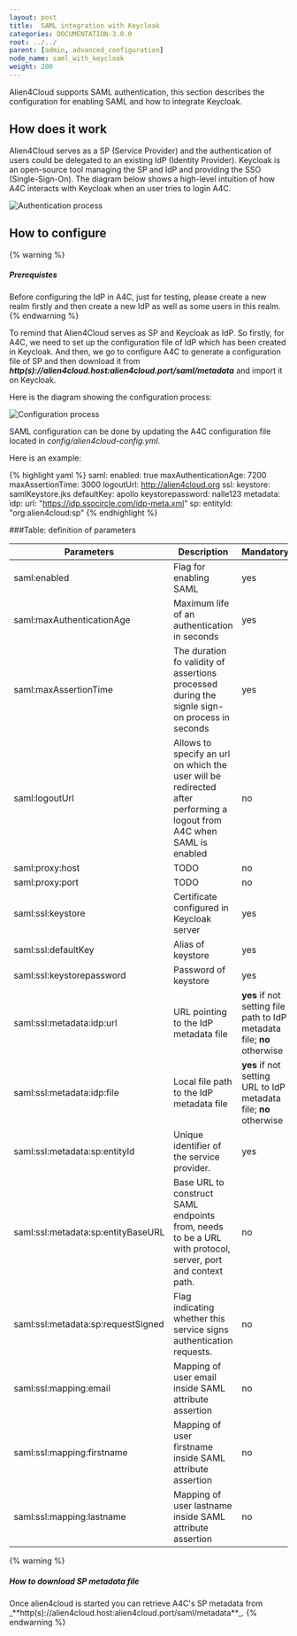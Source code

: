 ```yaml
---
layout: post
title:  SAML integration with Keycloak
categories: DOCUMENTATION-3.0.0
root: ../../
parent: [admin, advanced_configuration]
node_name: saml_with_keycloak
weight: 200
---
```


Alien4Cloud supports SAML authentication, this section describes the configuration for enabling SAML and how to integrate Keycloak.

## How does it work

Alien4Cloud serves as a SP (Service Provider) and the authentication of users could be delegated to an existing IdP (Identity Provider). Keycloak is an open-source tool managing the SP and IdP and providing the SSO (Single-Sign-On). The diagram below shows a high-level intuition of how A4C interacts with Keycloak when an user tries to login A4C.

![Authentication process](../images/3.0.0/admin_guide/authentication_process.png)

## How to configure

{% warning %}
<h5>Prerequistes</h5>
Before configuring the IdP in A4C, just for testing, please create a new realm firstly and then create a new IdP as well as some users in this realm.
{% endwarning %}

To remind that Alien4Cloud serves as SP and Keycloak as IdP. So firstly, for A4C, we need to set up the configuration file of IdP which has been created in Keycloak. And then, we go to configure A4C to generate a configuration file of SP and then download it from **_http(s)://alien4cloud.host:alien4cloud.port/saml/metadata_** and import it on Keycloak.

Here is the diagram showing the configuration process:

![Configuration process](../images/3.0.0/admin_guide/configuration_process.png)

SAML configuration can be done by updating the A4C configuration file located in  _config/alien4cloud-config.yml_.

Here is an example:

{% highlight yaml %}
saml:
  enabled: true
  maxAuthenticationAge: 7200
  maxAssertionTime: 3000
  logoutUrl: http://alien4cloud.org
  ssl:
    keystore: samlKeystore.jks
    defaultKey: apollo
    keystorepassword: nalle123
  metadata:
    idp:
      url: "https://idp.ssocircle.com/idp-meta.xml"
    sp:
      entityId: "org:alien4cloud:sp"
{% endhighlight %}

###Table: definition of parameters

| Parameters | Description | Mandatory | Default value | Example |
| ------------- | ------------- | ----- | ----- | ----- |
| saml:enabled |Flag for enabling SAML | yes | | true |
| saml:maxAuthenticationAge | Maximum life of an authentication in seconds | yes | | 7200 |
| saml:maxAssertionTime | The duration fo validity of assertions processed during the signle sign-on process in seconds | yes | | 3000
| saml:logoutUrl | Allows to specify an url on which the user will be redirected after performing a logout from A4C when SAML is enabled | no | | http://alien4cloud.org
| saml:proxy:host | TODO | no | | 193.56.47.20
| saml:proxy:port | TODO | no | | 8080
| saml:ssl:keystore | Certificate configured in Keycloak server | yes | | samlKeystore.jks
| saml:ssl:defaultKey | Alias of keystore | yes | apollo
| saml:ssl:keystorepassword | Password of keystore | yes | | nalle123
| saml:ssl:metadata:idp:url| URL pointing to the IdP metadata file |  **yes** if not setting file path to IdP metadata file; **no** otherwise  | | "https://idp.ssocircle.com/idp-meta.xml"
| saml:ssl:metadata:idp:file| Local file path to the IdP metadata file |  **yes** if not setting URL to IdP metadata file; **no** otherwise | | "/path/to/file.xml"
| saml:ssl:metadata:sp:entityId | Unique identifier of the service provider. | yes | | "org:alien4cloud:sp"
| saml:ssl:metadata:sp:entityBaseURL | Base URL to construct SAML endpoints from, needs to be a URL with protocol, server, port and context path. | no | "http://localhost:8088" |
| saml:ssl:metadata:sp:requestSigned | Flag indicating whether this service signs authentication requests. | no | false |
| saml:ssl:mapping:email | Mapping of user email inside SAML attribute assertion | no | false |
| saml:ssl:mapping:firstname | Mapping of user firstname inside SAML attribute assertion | no | false |
| saml:ssl:mapping:lastname | Mapping of user lastname inside SAML attribute assertion | no | false |


{% warning %}
<h5>How to download SP metadata file</h5>
Once alien4cloud is started you can retrieve A4C's SP metadata from _**http(s)://alien4cloud.host:alien4cloud.port/saml/metadata**_.
{% endwarning %}
